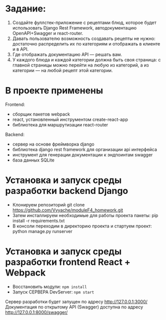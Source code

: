 # Задание:
1. Создайте фуллстек-приложение с рецептами блюд, которое будет использовать Django Rest Framework, автодокументацию OpenAPI+Swagger и react-router.
2. Давать пользователю возможность создавать рецепты не нужно: достаточно распределить их по категориям и отображать в клиенте и в API.
3. Где отображать документацию API — решать вам.
4. У каждого блюда и каждой категории должна быть своя страница: с главной страницы можно перейти на любую из категорий, а из категории — на любой рецепт этой категории.

# В проекте применены
Frontend:
- сборщик пакетов webpack
- react, установленный инструментом create-react-app
- библиотека для маршрутизации react-router
  
Backend:
- сервер на основе фреймворка django
- библиотека django rest framework для организации api интерфейса
- инструмент для генерации документации к эндпоинтам swagger
- база данных SQLite

# Установка и запуск среды разработки backend Django
- Клонируем репозиторий git clone https://github.com/Vvyache/moduleF4_homework.git
- Затем инсталлируем необходимые для работы проекта пакеты: 
    pip install -r requirements.txt
- В консоли переходим в директорию проекта и стартуем проект:  
    python manage.py runserver

# Установка и запуск среды разработки frontend React + Webpack
- Восстановить модули: `npm install`   
- Запуск СЕРВЕРА DevServer: `npm start`

Сервер разработки будет запущен по адресу http://127.0.0.1:3000/
Документация по открытому API (Swagger) доступна по адресу http://127.0.0.1:8000/swagger/









